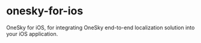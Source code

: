 # onesky-for-ios
OneSky for iOS, for integrating OneSky end-to-end localization solution into your iOS application.
